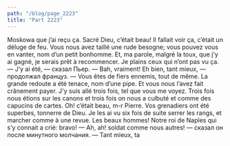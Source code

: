 ```yaml
---
path: "/blog/page_2223"
title: "Part 2223"
---
```


 Moskowa que j’ai reçu ça. Sacré Dieu, c’était beau! Il fallait voir ça, c’était un déluge de feu. Vous nous avez taillé une rude besogne; vous pouvez vous en vanter, nom d’un petit bonhomme. Et, ma parole, malgré la toux, que j'y ai gagné, je serais prêt à recommencer. Je plains ceux qui n’ont pas vu ça.
— J’y ai été, — сказал Пьер.
— Bah, vraiment! Eh bien, tant mieux, — продолжал француз. — Vous êtes de fiers ennemis, tout de même. La grande redoute a été tenace, nom d’une pipe. Et vous nous l’avez fait crânement payer. J'y suis allé trois fois, tel que vous me voyez. Trois fois nous étions sur les canons et trois fois on nous a culbuté et comme des capucins de cartes. Oh! c’était beau, m-r Pierre. Vos grenadiers ont été superbes, tonnerre de Dieu. Je les ai vu six fois de suite serrer les rangs, et marcher comme à une revue. Les beaux hommes! Notre roi de Naples qui s’y connait a crié: bravo! — Ah, ah! soldat comme nous autres! — сказал он после минутного молчания. — Tant mieux, ta
